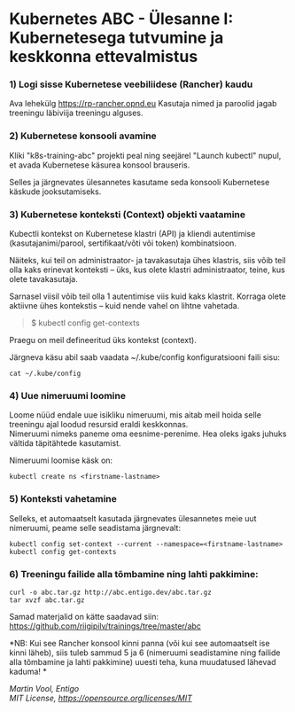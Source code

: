 # Kubernetes ABC - Ülesanne I: Kubernetesega tutvumine ja keskkonna ettevalmistus

### 1) Logi sisse Kubernetese veebiliidese (Rancher) kaudu

Ava lehekülg https://rp-rancher.opnd.eu
Kasutaja nimed ja paroolid jagab treeningu läbiviija treeningu alguses. 

### 2) Kubernetese konsooli avamine

Kliki "k8s-training-abc" projekti peal ning seejärel "Launch kubectl" nupul, et avada Kubernetese käsurea konsool brauseris.

Selles ja järgnevates ülesannetes kasutame seda konsooli Kubernetese käskude jooksutamiseks. 

### 3) Kubernetese konteksti (Context) objekti vaatamine

Kubectli kontekst on Kubernetese klastri (API) ja kliendi autentimise (kasutajanimi/parool, sertifikaat/võti või token) kombinatsioon. 

Näiteks, kui teil on administraator- ja tavakasutaja ühes klastris, siis võib teil olla kaks erinevat konteksti – üks, kus olete klastri administraator, teine, kus olete tavakasutaja.

Sarnasel viisil võib teil olla 1 autentimise viis kuid kaks klastrit.
Korraga olete aktiivne ühes kontekstis – kuid nende vahel on lihtne vahetada.

> $ kubectl config get-contexts

Praegu on meil defineeritud üks kontekst (context). 

Järgneva käsu abil saab vaadata  ~/.kube/config konfiguratsiooni faili sisu: 

```
cat ~/.kube/config
```

### 4) Uue nimeruumi loomine

Loome nüüd endale uue isikliku nimeruumi, mis aitab meil hoida selle treeningu ajal loodud resursid eraldi keskkonnas.  
Nimeruumi nimeks paneme oma eesnime-perenime. Hea oleks igaks juhuks vältida täpitähtede kasutamist. 

Nimeruumi loomise käsk on: 

```
kubectl create ns <firstname-lastname>
```

### 5) Konteksti vahetamine

Selleks, et automaatselt kasutada järgnevates ülesannetes meie uut nimeruumi, peame selle seadistama järgnevalt: 


```
kubectl config set-context --current --namespace=<firstname-lastname>
kubectl config get-contexts
```

### 6) Treeningu failide alla tõmbamine ning lahti pakkimine:

```
curl -o abc.tar.gz http://abc.entigo.dev/abc.tar.gz
tar xvzf abc.tar.gz
```

Samad materjalid on kätte saadavad siin: https://github.com/riigipilv/trainings/tree/master/abc

*NB: Kui see Rancher konsool kinni panna (või kui see automaatselt ise kinni läheb), siis tuleb sammud 5 ja 6 (nimeruumi seadistamine ning failide alla tõmbamine ja lahti pakkimine) uuesti teha, kuna muudatused lähevad kaduma! *



*Martin Vool, Entigo* </br>
*MIT License, https://opensource.org/licenses/MIT*

